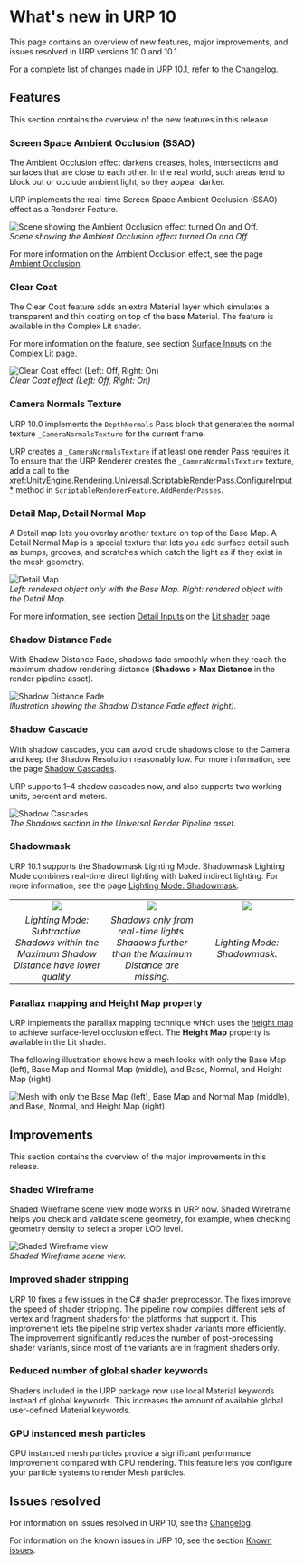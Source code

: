 # What's new in URP 10

This page contains an overview of new features, major improvements, and issues resolved in URP versions 10.0 and 10.1.

For a complete list of changes made in URP 10.1, refer to the [Changelog](../../changelog/CHANGELOG.html).

## Features

This section contains the overview of the new features in this release.

### Screen Space Ambient Occlusion (SSAO)

The Ambient Occlusion effect darkens creases, holes, intersections and surfaces that are close to each other. In the real world, such areas tend to block out or occlude ambient light, so they appear darker.

URP implements the real-time Screen Space Ambient Occlusion (SSAO) effect as a Renderer Feature.

![Scene showing the Ambient Occlusion effect turned On and Off.](../Images/whats-new/urp-10/ssao.png)<br/>*Scene showing the Ambient Occlusion effect turned On and Off.*

For more information on the Ambient Occlusion effect, see the page [Ambient Occlusion](../post-processing-ssao.md).

### Clear Coat

The Clear Coat feature adds an extra Material layer which simulates a transparent and thin coating on top of the base Material. The feature is available in the Complex Lit shader.

For more information on the feature, see section [Surface Inputs](../shader-complex-lit.md#surface-inputs) on the [Complex Lit](../shader-complex-lit.md) page.

![Clear Coat effect (Left: Off, Right: On)](../Images/whats-new/urp-10/clear-coat.png)<br/>*Clear Coat effect (Left: Off, Right: On)*

### Camera Normals Texture

URP 10.0 implements the `DepthNormals` Pass block that generates the normal texture `_CameraNormalsTexture` for the current frame.

URP creates a `_CameraNormalsTexture` if at least one render Pass requires it. To ensure that the URP Renderer creates the `_CameraNormalsTexture` texture, add a call to the <xref:UnityEngine.Rendering.Universal.ScriptableRenderPass.ConfigureInput*> method in `ScriptableRendererFeature.AddRenderPasses`.

### Detail Map, Detail Normal Map

A Detail map lets you overlay another texture on top of the Base Map. A Detail Normal Map is a special texture that lets you add surface detail such as bumps, grooves, and scratches which catch the light as if they exist in the mesh geometry.

![Detail Map](../Images/whats-new/urp-10/detail-map.png)<br/>*Left: rendered object only with the Base Map. Right: rendered object with the Detail Map.*

For more information, see section [Detail Inputs](../lit-shader.md#detail-inputs) on the [Lit shader](../lit-shader.md) page.

### Shadow Distance Fade

With Shadow Distance Fade, shadows fade smoothly when they reach the maximum shadow rendering distance (__Shadows > Max Distance__ in the render pipeline asset).

![Shadow Distance Fade](../Images/whats-new/urp-10/shadow-distance-fade.png)<br/>*Illustration showing the Shadow Distance Fade effect (right).*

### Shadow Cascade

With shadow cascades, you can avoid crude shadows close to the Camera and keep the Shadow Resolution reasonably low. For more information, see the page [Shadow Cascades](https://docs.unity3d.com/Manual/shadow-cascades.html).

URP supports 1–4 shadow cascades now, and also supports two working units, percent and meters.

![Shadow Cascades](../Images/lighting/urp-asset-shadows.png)<br/>*The Shadows section in the Universal Render Pipeline asset.*

### Shadowmask

URP 10.1 supports the Shadowmask Lighting Mode. Shadowmask Lighting Mode combines real-time direct lighting with baked indirect lighting. For more information, see the page [Lighting Mode: Shadowmask](https://docs.unity3d.com/Manual/LightMode-Mixed-Shadowmask.html).

<table style="text-align:center; border:none;">
  <tbody><tr>
    <td style="width:33%; border:none;"><img src="../Images/whats-new/urp-10/lightmode-subtractive.png" /></td>
    <td style="width:33%; border:none;"><img src="../Images/whats-new/urp-10/lightmode-all-lights-realtime.png" /></td>
    <td style="width:33%; border:none;"><img src="../Images/whats-new/urp-10/lightmode-shadowmask.png" /></td>
  </tr>
  <tr>
    <td style="padding:3px; border:none;"><em>Lighting Mode: Subtractive. Shadows within the Maximum Shadow Distance have lower quality.</em></td>
    <td style="padding:3px; border:none;"><em>Shadows only from real-time lights. Shadows further than the Maximum Distance are missing.</em></td>
    <td style="padding:3px; border:none;"><em>Lighting Mode: Shadowmask.</em></td>
  </tr>
</tbody></table>

### Parallax mapping and Height Map property

URP implements the parallax mapping technique which uses the [height map](https://docs.unity3d.com/Manual/StandardShaderMaterialParameterHeightMap.html) to achieve surface-level occlusion effect. The **Height Map** property is available in the Lit shader.

The following illustration shows how a mesh looks with only the Base Map (left), Base Map and Normal Map (middle), and Base, Normal, and Height Map (right).

![Mesh with only the Base Map (left), Base Map and Normal Map (middle), and Base, Normal, and Height Map (right).](../Images/whats-new/urp-10/parallax-height.png)

## Improvements

This section contains the overview of the major improvements in this release.

### Shaded Wireframe

Shaded Wireframe scene view mode works in URP now. Shaded Wireframe helps you check and validate scene geometry, for example, when checking geometry density to select a proper LOD level.

![Shaded Wireframe view](../Images/whats-new/urp-10/shaded-wireframe.png)<br/>*Shaded Wireframe scene view.*

### Improved shader stripping

URP 10 fixes a few issues in the C# shader preprocessor. The fixes improve the speed of shader stripping. The pipeline now compiles different sets of vertex and fragment shaders for the platforms that support it. This improvement lets the pipeline strip vertex shader variants more efficiently. The improvement significantly reduces the number of post-processing shader variants, since most of the variants are in fragment shaders only.

### Reduced number of global shader keywords

Shaders included in the URP package now use local Material keywords instead of global keywords. This increases the amount of available global user-defined Material keywords.

### GPU instanced mesh particles

GPU instanced mesh particles provide a significant performance improvement compared with CPU rendering. This feature lets you configure your particle systems to render Mesh particles.

## Issues resolved

For information on issues resolved in URP 10, see the [Changelog](../../changelog/CHANGELOG.html).

For information on the known issues in URP 10, see the section [Known issues](../known-issues.md).
